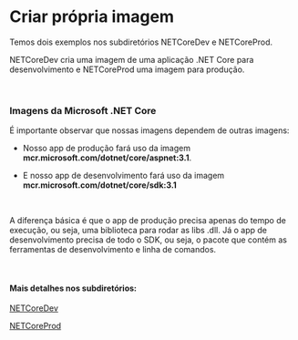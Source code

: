 # Criar própria imagem

Temos dois exemplos nos subdiretórios NETCoreDev e NETCoreProd.

NETCoreDev cria uma imagem de uma aplicação .NET Core para desenvolvimento e NETCoreProd uma imagem para produção.

<br>


### Imagens da Microsoft .NET Core

É importante observar que nossas imagens dependem de outras imagens: 

- Nosso app de produção fará uso da imagem **mcr.microsoft.com/dotnet/core/aspnet:3.1**.

- E nosso app de desenvolvimento fará uso da imagem **mcr.microsoft.com/dotnet/core/sdk:3.1**

<br>

A diferença básica é que o app de produção precisa apenas do tempo de execução, ou seja, uma biblioteca para rodar as libs .dll. Já o app de desenvolvimento precisa de todo o SDK, ou seja, o pacote que contém as ferramentas de desenvolvimento e linha de comandos.


<br>

#### Mais detalhes nos subdiretórios:

[NETCoreDev](https://github.com/vitormoschetta/Help-Docker/tree/main/Apps/NETCoreDev)

[NETCoreProd](https://github.com/vitormoschetta/Help-Docker/tree/main/Apps/NETCoreProd)